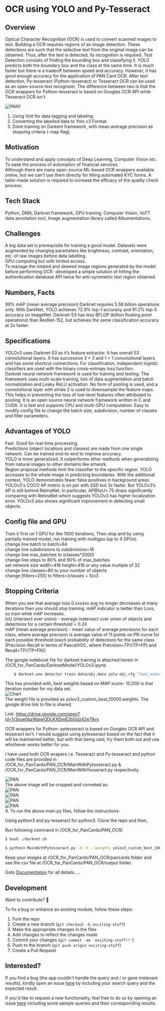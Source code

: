 <h1>OCR using YOLO and Py-Tesseract</h1>  

<h2>Overview</h2> 
Optical Character Recognition (OCR) is used to convert scanned
images to text. Building a OCR requires regions of an image detection.
These detections are such that the selective text from the original
image can be obtained. Thus, after the text is detected, its recognition
is required.    
Test Detection consists of finding the bounding box and classifying it.
YOLO predicts both the boundary box and the class at the same time.
It is much faster but there is a tradeoff between speed and accuracy.
However, it has good enough accuracy for the application of PAN Card
OCR.    
After text detection, Py-tesseract (Python-tesseract) or Tesseract OCR
can be used as an open-source text recognizer. The difference
between two is that the OCR wrappers for Python-tesseract is based
on Googles OCR API while Tesseract OCR isn't.  


![PAN1](PAN_OCR/pancards/PAN-Card.jpg) 

1. Using Vott for data tagging and labeling.    
2. Converting the labelled data to Yolo v3 Format.    
3. Done training on Darkent framework, with mean average precision as stopping criteria (-map flag).   

<h2>Motivation</h2> 
 
To understand and apply concepts of Deep Learning, Computer Vision etc.  
To ease the process of automation of financial services.  
Although there are many open-source ML-based OCR wrappers available online, but we can't use them directly for filling automated KYC forms. A tailor-made solution is required to increase the efficacy of the quality check process.   

<h2>Tech Stack</h2> 
      
Python, DNN, Darknet framework, GPU training, Computer Vision, VoTT data annotation tool, Image augmentation library called Albumentations,  

<h2>Challenges</h2> 
  
A big data set is prerequisite for training a good model. Datasets were augmented by changing parameters like brightness, contrast, orientation, etc. of raw images before data labelling.   
GPU computing but with limited access.  
To manage the rotated and skewed image regions generated by the model before performing OCR -developed a simple solution of hitting the authentication database API twice for anti-symmetric text region obtained.   

<h2>Numbers, Facts</h2> 
  
99% mAP (mean average precision)
Darknet requires 5.58 billion operations only. With DarkNet, YOLO achieves 72.9% top-1 accuracy and 91.2% top-5 accuracy on ImageNet. Darknet-53 has less BFLOP (billion floating point operations) than ResNet-152, but achieves the same classification accuracy at 2x faster.  

<h2>Specifications</h2> 

YOLOv3 uses Darknet-53 as it’s feature extractor. It has overall 53 convolutional layers. It has successive 3 × 3 and 1 × 1 convolutional layers and has some shortcut connections. For classification, independent logistic classifiers are used with the binary cross-entropy loss function.   
Darknet neural network framework is used for training and testing. The framework uses multi-scale training, lots of data augmentation and batch normalization and Leaky ReLU activation. No form of pooling is used, and a convolutional layer with stride 2 is used to downsample the feature maps. This helps in preventing the loss of low-level features often attributed to pooling. It is an open source neural network framework written in C and CUDA. It is fast and supports CPU and multi-GPU computation. Easy to modify config file to change the batch size, subdivision, number of classes and filter parameters.   

<h2>Advantages of YOLO</h2> 

Fast. Good for real-time processing.  
Predictions (object locations and classes) are made from one single network. Can be trained end-to-end to improve accuracy.  
YOLO is more generalized. It outperforms other methods when generalizing from natural images to other domains like artwork.  
Region proposal methods limit the classifier to the specific region. YOLO accesses to the whole image in predicting boundaries. With the additional context, YOLO demonstrates fewer false positives in background areas.  
YOLOv3's COCO AP metric is on par with SSD but 3x faster. But YOLOv3’s AP is still behind RetinaNet. In particular, AP@IoU=.75 drops significantly comparing with RetinaNet which suggests YOLOv3 has higher localization error. YOLOv3 also shows significant improvement in detecting small objects.  

<h2>Config file and GPU</h2> 

Train it first on 1 GPU for like 1000 iterations, Then stop and by using partially-trained model, run training with multigpu (up to 4 GPUs).   
change line batch to batch=64  
change line subdivisions to subdivisions=16  
change line max_batches to (classes*2000)  
change line steps to 80% and 90% of max_batches  
set network size width=416 height=416 or any value multiple of 32  
change line classes=80 to your number of objects  
change [filters=255] to filters=(classes + 5)x3  

<h2>Stopping Criteria</h2> 

When you see that average loss 0.xxxxxx avg no longer decreases at many iterations then you should stop training. mAP indicator is better than Loss, so train while mAP increases.  
IoU (intersect over union) - average instersect over union of objects and detections for a certain threshold = 0.24  
mAP (mean average precision) - mean value of average precisions for each class, where average precision is average value of 11 points on PR-curve for each possible threshold (each probability of detection) for the same class (Precision-Recall in terms of PascalVOC, where Precision=TP/(TP+FP) and Recall=TP/(TP+FN))  


  
The google notebook file for darknet training is attached herein in /OCR_for_PanCards/DarknetModel/YOLOv3.ipynb

```bash
	$ darknet.exe detector train data/obj.data yolo-obj.cfg "last_executed" -map
```
This has provided with, best weights based on MAP score- 10,000 is that iteration number for my data set.    
![Chart](DarknetModel/data/chart_yolov3_custom.png)   
The weight file is provided as yolov3_custom_best_10000.weights. The google drive link to file is shared.    

Link: https://drive.google.com/open?id=1r3xue0pzWaiwODLKXDmE2bGdz42e78vx

OCR wrappers for Python- pytesseract is based on Googles OCR API and tesseract isn't. I would suggest using pytesseract based on the fact that it will be maintained better, but with that being said, try them both out and use whichever works better for you. 

I have used both OCR wrapers i.e. Tesseract and Py-tesseract and python code files are provided in /OCR_for_PanCards/PAN_OCR/MainWithPytesseract.py & /OCR_for_PanCards/PAN_OCR/MainWithTesseract.py respectively.    

![PAN](PAN_OCR/predictions.png)    
The above image will be cropped and conveted as:    
![PAN](PAN_OCR/croppedimage/r0.jpg)    
![PAN](PAN_OCR/croppedimage/r1.jpg)    
![PAN](PAN_OCR/croppedimage/r2.jpg)    
![PAN](PAN_OCR/croppedimage/r3.jpg)    
4. To run the above main.py files, follow the instructions-

Using python3 and py-tesseract for python3.
Clone the repo and then,

Run following command in /OCR_for_PanCards/PAN_OCR/
```bash
$ bash ./darknet.sh

$ python3 MainWithPytesseract.py -d -t --weights yolov3_custom_best_10000.weights
```

Keep your images at /OCR_for_PanCards/PAN_OCR/pancards folder and see the csv file at /OCR_for_PanCards/PAN_OCR/output folder.
 


Goto [Documentation](https://github.com/sourabh-suri/Pan-Card-OCR/blob/master/Report.pdf) for all details.....
  
## Development  
Want to contribute? **:pencil:**  
  
To fix a bug or enhance an existing module, follow these steps:  
  
1. Fork the repo
2. Create a new branch (`git checkout -b exciting-stuff`)
3. Make the appropriate changes in the files
4. Add changes to reflect the changes made
5. Commit your changes (`git commit -am 'exciting-stuff!!'`)
6. Push to the branch (`git push origin exciting-stuff`)
7. Create a Pull Request
  
  
## Interested?  
If you find a bug (the app couldn't handle the query and / or gave irrelevant results), kindly open an issue [here](https://github.com/sourabh-suri/Pan-Card-OCR/issues/new) by including your search query and the expected result.  
  
If you'd like to request a new functionality, feel free to do so by opening an issue [here](https://github.com/sourabh-suri/Pan-Card-OCR/issues/new) including some sample queries and their corresponding results.
  
